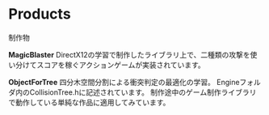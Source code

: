 # Products
制作物

**MagicBlaster**
DirectX12の学習で制作したライブラリ上で、二種類の攻撃を使い分けてスコアを稼ぐアクションゲームが実装されています。

**ObjectForTree**
四分木空間分割による衝突判定の最適化の学習。
Engineフォルダ内のCollisionTree.hに記述されています。
制作途中のゲーム制作ライブラリで動作している単純な作品に適用してみています。
